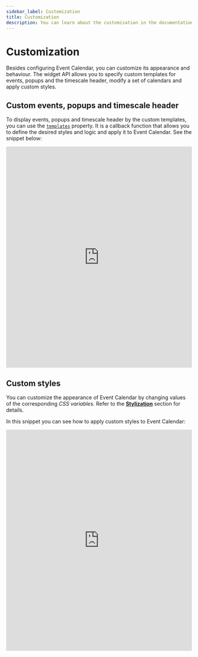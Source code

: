 ```yaml
---
sidebar_label: Customization
title: Customization
description: You can learn about the customisation in the documentation of the DHTMLX JavaScript Event Calendar library. Browse developer guides and API reference, try out code examples and live demos, and download a free 30-day evaluation version of DHTMLX Event Calendar.
---
```


# Customization

Besides configuring Event Calendar, you can customize its appearance and behaviour. The widget API allows you to specify custom templates for events, popups and the timescale header, modify a set of calendars and apply custom styles.

## Custom events, popups and timescale header

To display events, popups and timescale header by the custom templates, you can use the [`templates`](api/config/js_eventcalendar_templates_config.md) property. It is a callback function that allows you to define the desired styles and logic and apply it to Event Calendar. See the snippet below:

<iframe src="https://snippet.dhtmlx.com/rmgc73n6?mode=result&tag=event_calendar" frameborder="0" class="snippet_iframe" width="100%" height="600"></iframe>

## Custom styles

You can customize the appearance of Event Calendar by changing values of the corresponding *CSS variables*. Refer to the [**Stylization**](../stylization) section for details.

In this snippet you can see how to apply custom styles to Event Calendar:

<iframe src="https://snippet.dhtmlx.com/w0qhtloa?mode=result&tag=event_calendar" frameborder="0" class="snippet_iframe" width="100%" height="600"></iframe>